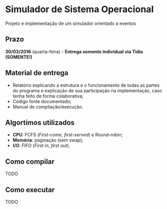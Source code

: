 Simulador de Sistema Operacional
================================

Projeto e implementação de um simulador orientado a eventos

## Prazo

**30/03/2016** (quarta-feira) - **Entrega somente individual via Tidia (SOMENTE!)**

## Material de entrega

- Relatório explicando a estrutura e o funcionamento de todas as partes do programa e explicação de sua participação na implementação, caso tenha feito de forma colaborativa;
- Código fonte documentado;
- Manual de compilação/execução.

## Algortimos utilizados

- **CPU**: FCFS (*First-come, first-served*) e Round-robin;
- **Memória**: paginação (sem swap);
- **I/O**: FIFO (*First in, first out*).

## Como compilar

TODO

## Como executar

TODO
